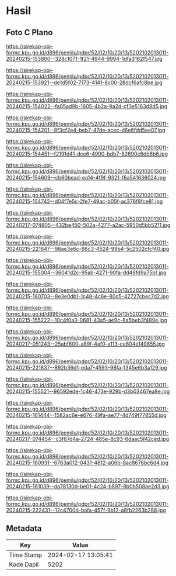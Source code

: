# Hasil

## Foto C Plano

https://sirekap-obj-formc.kpu.go.id/d896/pemilu/pdpr/52/02/10/20/13/5202102013011-20240215-153800--328c1071-1f21-4944-9994-1dfa3162f547.jpg

https://sirekap-obj-formc.kpu.go.id/d896/pemilu/pdpr/52/02/10/20/13/5202102013011-20240215-153921--de1d5f02-7173-4141-8c00-28dcf6afc8be.jpg

https://sirekap-obj-formc.kpu.go.id/d896/pemilu/pdpr/52/02/10/20/13/5202102013011-20240215-154022--fa85ad9b-1605-4b2a-9a2d-cf3e5163d8d5.jpg

https://sirekap-obj-formc.kpu.go.id/d896/pemilu/pdpr/52/02/10/20/13/5202102013011-20240215-154201--8f3cf2e4-beb7-47de-acec-d6e6fdd5ee07.jpg

https://sirekap-obj-formc.kpu.go.id/d896/pemilu/pdpr/52/02/10/20/13/5202102013011-20240215-154451--f2191d41-dce6-4900-bdb7-82690c6db6b6.jpg

https://sirekap-obj-formc.kpu.go.id/d896/pemilu/pdpr/52/02/10/20/13/5202102013011-20240215-154609--cb60bead-ea14-4f9f-9321-f6a541636024.jpg

https://sirekap-obj-formc.kpu.go.id/d896/pemilu/pdpr/52/02/10/20/13/5202102013011-20240215-154742--d04f7e5c-2fe7-49ac-b05f-ac376f8fce81.jpg

https://sirekap-obj-formc.kpu.go.id/d896/pemilu/pdpr/52/02/10/20/13/5202102013011-20240217-074805--432be450-502a-4277-a2ac-5950d5bb5211.jpg

https://sirekap-obj-formc.kpu.go.id/d896/pemilu/pdpr/52/02/10/20/13/5202102013011-20240215-221647--98ae3e6c-66c3-4524-99b4-5c2502cfcf40.jpg

https://sirekap-obj-formc.kpu.go.id/d896/pemilu/pdpr/52/02/10/20/13/5202102013011-20240215-155004--36041d2c-95ab-4271-90fa-dd46fd9a75b1.jpg

https://sirekap-obj-formc.kpu.go.id/d896/pemilu/pdpr/52/02/10/20/13/5202102013011-20240215-160703--8e3e0db1-1c48-4c6e-80d5-42727cbec7d2.jpg

https://sirekap-obj-formc.kpu.go.id/d896/pemilu/pdpr/52/02/10/20/13/5202102013011-20240215-155222--10c4f0a3-0681-43a5-ae9c-8a5beb3f489e.jpg

https://sirekap-obj-formc.kpu.go.id/d896/pemilu/pdpr/52/02/10/20/13/5202102013011-20240217-051243--25abf600-a89f-4af0-a113-ce804e149855.jpg

https://sirekap-obj-formc.kpu.go.id/d896/pemilu/pdpr/52/02/10/20/13/5202102013011-20240215-221837--892b36d1-eda7-4593-98fa-f345e6b3a129.jpg

https://sirekap-obj-formc.kpu.go.id/d896/pemilu/pdpr/52/02/10/20/13/5202102013011-20240215-155521--96592ede-1c46-473e-929b-d3b03467ea8e.jpg

https://sirekap-obj-formc.kpu.go.id/d896/pemilu/pdpr/52/02/10/20/13/5202102013011-20240215-161444--1582ac6e-e676-49fa-ae77-4d749f77855d.jpg

https://sirekap-obj-formc.kpu.go.id/d896/pemilu/pdpr/52/02/10/20/13/5202102013011-20240217-074454--c3f87d4a-2724-485e-8c93-6daac5f42ced.jpg

https://sirekap-obj-formc.kpu.go.id/d896/pemilu/pdpr/52/02/10/20/13/5202102013011-20240215-160931--6763a012-0431-4812-a06b-8ac8676bc6d4.jpg

https://sirekap-obj-formc.kpu.go.id/d896/pemilu/pdpr/52/02/10/20/13/5202102013011-20240215-161039--da78130d-be01-4c24-b897-8b0b508ae2d3.jpg

https://sirekap-obj-formc.kpu.go.id/d896/pemilu/pdpr/52/02/10/20/13/5202102013011-20240215-222431--12c4700d-bafa-457f-9b12-a8fb2263b288.jpg


## Metadata

| Key        | Value               |
| ---------- | ------------------- |
| Time Stamp | 2024-02-17 13:05:41 |
| Kode Dapil | 5202                |



